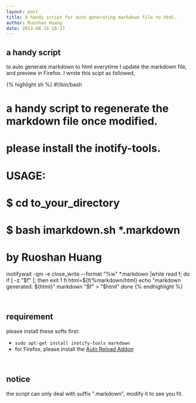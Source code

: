 ```yaml
---
layout: post
title: A handy script for auto generating markdown file to html.
author: Ruoshan Huang
date: 2013-08-16 10:37
---
```

## a handy script
to auto generate markdown to html everytime I update the markdown file,
and preview in Firefox. I wrote this scipt as followed,

{% highlight sh %}
#!/bin/bash
# a handy script to regenerate the markdown file once modified.
# please install the inotify-tools.
# USAGE:
#   $ cd to_your_directory
#   $ bash imarkdown.sh *.markdown
#
# by Ruoshan Huang

inotifywait -qm -e close_write --format "%w" *.markdown |while read f; do
    if [ -z "$f" ]; then
        exit 1
    fi
    html=${f/%markdown/html}
    echo "markdown generated: ${html}"
    markdown "$f" > "$html"
done
{% endhighlight %}

<br/>

## requirement
please install these softs first:
- `sudo apt-get install inotify-tools markdown`
- for Firefox, please install the <a target="_blank" href="https://addons.mozilla.org/en-US/firefox/addon/auto-reload/">Auto Reload Addon</a>

<br/>

## notice
the script can only deal with suffix ".markdown", modify it to see you fit.
